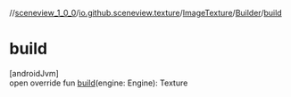 //[sceneview_1_0_0](../../../../index.md)/[io.github.sceneview.texture](../../index.md)/[ImageTexture](../index.md)/[Builder](index.md)/[build](build.md)

# build

[androidJvm]\
open override fun [build](build.md)(engine: Engine): Texture
